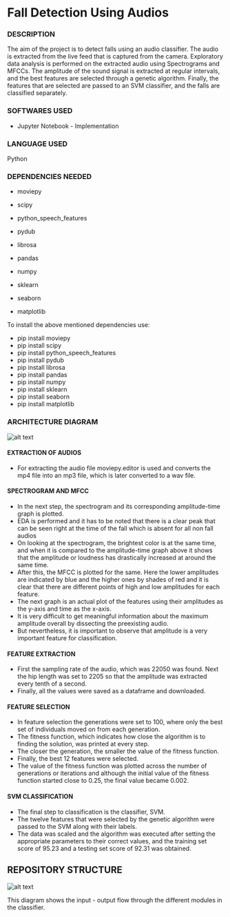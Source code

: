 # Fall Detection Using Audios

### DESCRIPTION 

The aim of the project is to detect falls using an audio classifier. The audio is extracted from the live feed that is captured from the camera. Exploratory data analysis is performed on the extracted audio using Spectrograms and MFCCs. The amplitude of the sound signal is extracted at regular intervals, and the best features are selected through a genetic algorithm. Finally, the features that are selected are passed to an SVM classifier, and the falls are classified separately.

### SOFTWARES USED

- Jupyter Notebook - Implementation

### LANGUAGE USED

Python

### DEPENDENCIES NEEDED

- moviepy

- scipy

- python_speech_features 

- pydub 

- librosa

- pandas 

- numpy

- sklearn

- seaborn 

- matplotlib

To install the above mentioned dependencies use:

- pip install moviepy
- pip install scipy
- pip install python_speech_features
- pip install pydub
- pip install librosa
- pip install pandas
- pip install numpy
- pip install sklearn
- pip install seaborn
- pip install matplotlib

### ARCHITECTURE DIAGRAM

![alt text](https://github.com/charanya78/fall_detection_audios/blob/main/diagrams/arch_diag.PNG)

#### EXTRACTION OF AUDIOS
- For extracting the audio file moviepy.editor is used and converts the mp4 file into an mp3 file, which is later converted to a wav file. 

#### SPECTROGRAM AND MFCC
- In the next step, the spectrogram and its corresponding amplitude-time graph is plotted. 
- EDA is performed and it has to be noted that there is a clear peak that can be seen right at the time of the fall which is absent for all non fall audios
- On looking at the spectrogram, the brightest color is at the same time, and when it is compared to the amplitude-time graph above it shows that the amplitude or loudness has drastically increased at around the same time.
- After this, the MFCC is plotted for the same. Here the lower amplitudes are indicated by blue and the higher ones by shades of red and it is clear that there are different points of high and low amplitudes for each feature. 
- The next graph is an actual plot of the features using their amplitudes as the y-axis and time as the x-axis. 
- It is very difficult to get meaningful information about the maximum amplitude overall by dissecting the preexisting audio. 
- But nevertheless, it is important to observe that amplitude is a very important feature for classification.

#### FEATURE EXTRACTION
- First the sampling rate of the audio, which was 22050 was found. Next the hip length was set to 2205 so that the amplitude was extracted every tenth of a second. 
- Finally, all the values were saved as a dataframe and downloaded. 

#### FEATURE SELECTION
- In feature selection the generations were set to 100, where only the best set of individuals moved on from each generation. 
- The fitness function, which indicates how close the algorithm is to finding the solution, was printed at every step. 
- The closer the generation, the smaller the value of the fitness function. 
- Finally, the best 12 features were selected. 
- The value of the fitness function was plotted across the number of generations or iterations and although the initial value of the fitness function started close to 0.25, the final value became 0.002.

#### SVM CLASSIFICATION
- The final step to classification is the classifier, SVM. 
- The twelve features that were selected by the  genetic algorithm were passed to the SVM along with their labels. 
- The data was scaled and the  algorithm was executed after setting the appropriate parameters to their correct values, and the training set score of 95.23 and a testing set score of 92.31 was obtained. 

## REPOSITORY STRUCTURE

![alt text](https://github.com/charanya78/fall_detection_audios/blob/main/diagrams/repo.PNG)

This diagram shows the input - output flow through the different modules in the classifier.
